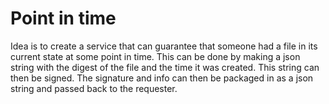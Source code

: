 # Point in time

Idea is to create a service that can guarantee that someone had a file in its current state at some point in time.
This can be done by making a json string with the digest of the file and the time it was created.
This string can then be signed.
The signature and info can then be packaged in as a json string and passed back to the requester.

